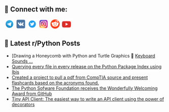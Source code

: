 ## 🔎 Connect with me:
[<img src="https://github.com/bullbesh/bullbesh/blob/main/images/Telegram.png" width="32" height="32" />](https://t.me/bullbesh)
[<img src="https://github.com/bullbesh/bullbesh/blob/main/images/VK.png" width="32" height="32" />](https://vk.com/bullbesh)
[<img src="https://github.com/bullbesh/bullbesh/blob/main/images/Twitter.png" width="32" height="32" />](https://twitter.com/bullbesh1)
[<img src="https://github.com/bullbesh/bullbesh/blob/main/images/Instagram.png" width="32" height="32" />](https://www.instagram.com/bullbesh)
[<img src="https://github.com/bullbesh/bullbesh/blob/main/images/Reddit.png" width="32" height="32" />](https://www.reddit.com/user/bullbesh)
[<img src="https://github.com/bullbesh/bullbesh/blob/main/images/YouTube.png" width="32" height="32" />](https://www.youtube.com/channel/UCtfjRs6uzgq5mfm8S06WTcg)

## 📕 Latest r/Python Posts
<!-- BLOG-POST-LIST:START -->
- [Drawing a Honeycomb with Python and Turtle Graphics 🐢 [ Keyboard Sounds ...](https://www.reddit.com/r/Python/comments/181icci/drawing_a_honeycomb_with_python_and_turtle/)
- [Querying every file in every release on the Python Package Index using Ibis](https://www.reddit.com/r/Python/comments/181hb8a/querying_every_file_in_every_release_on_the/)
- [Created a project to pull a pdf from CompTIA source and present flashcards based on the acronyms found.](https://www.reddit.com/r/Python/comments/181g47t/created_a_project_to_pull_a_pdf_from_comptia/)
- [The Python Sofware Foundation receives the Wonderfully Welcoming Award from GitHub](https://www.reddit.com/r/Python/comments/181g29z/the_python_sofware_foundation_receives_the/)
- [Tiny API Client: The easiest way to write an API client using the power of decorators](https://www.reddit.com/r/Python/comments/181f3y4/tiny_api_client_the_easiest_way_to_write_an_api/)
<!-- BLOG-POST-LIST:END -->
